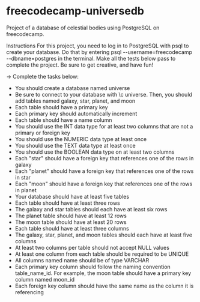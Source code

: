 # freecodecamp-universedb
Project of a database of celestial bodies using PostgreSQL on freecodecamp.

Instructions
For this project, you need to log in to PostgreSQL with psql to create your database. Do that by entering psql --username=freecodecamp --dbname=postgres in the terminal. Make all the tests below pass to complete the project. Be sure to get creative, and have fun!

-> Complete the tasks below:

  * You should create a database named universe
  * Be sure to connect to your database with \c universe. Then, you should add tables named galaxy, star, planet, and moon
  * Each table should have a primary key
  * Each primary key should automatically increment
  * Each table should have a name column
  * You should use the INT data type for at least two columns that are not a primary or foreign key
  * You should use the NUMERIC data type at least once
  * You should use the TEXT data type at least once
  * You should use the BOOLEAN data type on at least two columns
  * Each "star" should have a foreign key that references one of the rows in galaxy
  * Each "planet" should have a foreign key that references one of the rows in star
  * Each "moon" should have a foreign key that references one of the rows in planet
  * Your database should have at least five tables
  * Each table should have at least three rows
  * The galaxy and star tables should each have at least six rows
  * The planet table should have at least 12 rows
  * The moon table should have at least 20 rows
  * Each table should have at least three columns
  * The galaxy, star, planet, and moon tables should each have at least five columns
  * At least two columns per table should not accept NULL values
  * At least one column from each table should be required to be UNIQUE
  * All columns named name should be of type VARCHAR
  * Each primary key column should follow the naming convention table_name_id. For example, the moon table should have a primary key column named moon_id
  * Each foreign key column should have the same name as the column it is referencing
